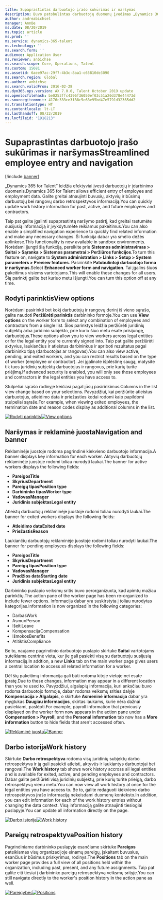 ```yaml
---
title: Supaprastintas darbuotojo įrašo sukūrimas ir naršymas
description: Buvo patobulintas darbuotojų duomenų įvedimas „Dynamics 365 for Talent”, kad visiems buvusiems, aktyviems ar būsimiems darbuotojams būtų užtikrintas kuo greitesnis įvedimas. Supaprastintas/konsoliduotas naršymo modelis buvo atnaujintas, siekiant greitai rasti susijusią informaciją ir peržiūrėti bei atlikti būtinus naujinimus.
author: andreabichsel
manager: AnnBe
ms.date: 08/20/2019
ms.topic: article
ms.prod: ''
ms.service: dynamics-365-talent
ms.technology: ''
ms.search.form: ''
audience: Application User
ms.reviewer: anbichse
ms.search.scope: Core, Operations, Talent
ms.custom: 15681
ms.assetid: 6aee97ac-29f7-4b3c-8aa1-c65810de3090
ms.search.region: Global
ms.author: anbichse
ms.search.validFrom: 2016-02-28
ms.dyn365.ops.version: AX 7.0.0, Talent October 2019 update
ms.openlocfilehash: be0253ffc4396f36050ef02c51a20d378e44473d
ms.sourcegitcommit: 4176c333ce3f88c5c68e95bd47e5791d32365dd2
ms.translationtype: HT
ms.contentlocale: lt-LT
ms.lasthandoff: 08/22/2019
ms.locfileid: "1918213"
---
```

# <a name="streamlined-employee-entry-and-navigation"></a><span data-ttu-id="1d2ba-104">Supaprastintas darbuotojo įrašo sukūrimas ir naršymas</span><span class="sxs-lookup"><span data-stu-id="1d2ba-104">Streamlined employee entry and navigation</span></span>

[!include [banner](includes/banner.md)]

<span data-ttu-id="1d2ba-105">„Dynamics 365 for Talent” leidžia efektyviai įvesti darbuotojų ir įdarbinimo duomenis.</span><span class="sxs-lookup"><span data-stu-id="1d2ba-105">Dynamics 365 for Talent allows efficient entry of employee and employment data.</span></span> <span data-ttu-id="1d2ba-106">Galite greitai atnaujinti buvusių, aktyvių ir būsimų darbuotojų bei rangovų darbo retrospektyvos informaciją.</span><span class="sxs-lookup"><span data-stu-id="1d2ba-106">You can quickly update work history information for past, active, and future employees and contractors.</span></span>

<span data-ttu-id="1d2ba-107">Taip pat galite įgalinti supaprastintą naršymo patirtį, kad greitai rastumėte susijusią informaciją ir įvykdytumėte reikiamus pakeitimus.</span><span class="sxs-lookup"><span data-stu-id="1d2ba-107">You can also enable a simplified navigation experience to quickly find related information and make any necessary changes.</span></span> <span data-ttu-id="1d2ba-108">Ši funkcija dabar yra smėlio dėžės aplinkose.</span><span class="sxs-lookup"><span data-stu-id="1d2ba-108">This functionality is now available in sandbox environments.</span></span> <span data-ttu-id="1d2ba-109">Norėdami įjungti šią funkciją, pereikite prie **Sistemos administravimas > Saitai > Sąranka > Sistemos parametrai > Peržiūros funkcijos**.</span><span class="sxs-lookup"><span data-stu-id="1d2ba-109">To turn this feature on, navigate to **System administration > Links > Setup > System parameters > Preview features**.</span></span> <span data-ttu-id="1d2ba-110">Pasirinkite **Patobulintoji darbuotojo forma ir naršymas**.</span><span class="sxs-lookup"><span data-stu-id="1d2ba-110">Select **Enhanced worker form and navigation**.</span></span> <span data-ttu-id="1d2ba-111">Tai įgalins šiuos pakeitimus visiems vartotojams.</span><span class="sxs-lookup"><span data-stu-id="1d2ba-111">This will enable these changes for all users.</span></span> <span data-ttu-id="1d2ba-112">Šią parinktį galite bet kuriuo metu išjungti.</span><span class="sxs-lookup"><span data-stu-id="1d2ba-112">You can turn this option off at any time.</span></span>

## <a name="view-options"></a><span data-ttu-id="1d2ba-113">Rodyti parinktis</span><span class="sxs-lookup"><span data-stu-id="1d2ba-113">View options</span></span>

<span data-ttu-id="1d2ba-114">Norėdami pasirinkti bet kokį darbuotojų ir rangovų derinį iš vieno sąrašo, galite naudoti **Peržiūrėti parinktis** darbininko formoje.</span><span class="sxs-lookup"><span data-stu-id="1d2ba-114">You can use **View options** on the worker form to select any combination of employees and contractors from a single list.</span></span> <span data-ttu-id="1d2ba-115">Šios parinktys leidžia peržiūrėti juridinių subjektų arba juridinio subjekto, prie kurio šiuo metu esate prisijungę, darbuotojus.</span><span class="sxs-lookup"><span data-stu-id="1d2ba-115">These options allow you to view workers across legal entities or for the legal entity you're currently signed into.</span></span> <span data-ttu-id="1d2ba-116">Taip pat galite peržiūrėti aktyvius, laukiančius ir atleistus darbininkus ir apriboti rezultatus pagal darbininko tipą (darbuotojas ar rangovas).</span><span class="sxs-lookup"><span data-stu-id="1d2ba-116">You can also view active, pending, and exited workers, and you can restrict results based on the type of worker (employee or contractor).</span></span> <span data-ttu-id="1d2ba-117">Jei įgalinote išplėstinę saugą, matysite tik tuos juridinių subjektų darbuotojus ir rangovus, prie kurių turite priėjimą.</span><span class="sxs-lookup"><span data-stu-id="1d2ba-117">If advanced security is enabled, you will only see those employees and contractors in the legal entities you have access to.</span></span>

<span data-ttu-id="1d2ba-118">Stulpeliai sąrašo rodinyje keičiasi pagal jūsų pasirinkimus.</span><span class="sxs-lookup"><span data-stu-id="1d2ba-118">Columns in the list view change based on your selections.</span></span> <span data-ttu-id="1d2ba-119">Pavyzdžiui, kai peržiūrite atleistus darbuotojus, atleidimo data ir priežasties kodai rodomi kaip papildomi stulpeliai sąraše.</span><span class="sxs-lookup"><span data-stu-id="1d2ba-119">For example, when viewing exited employees, the termination date and reason codes display as additional columns in the list.</span></span> 

<span data-ttu-id="1d2ba-120">[![Rodyti parinktis](./media/Worker-view-option.png)](./media/worker-view-option.png)</span><span class="sxs-lookup"><span data-stu-id="1d2ba-120">[![View options](./media/Worker-view-option.png)](./media/worker-view-option.png)</span></span>

## <a name="navigation-and-banner"></a><span data-ttu-id="1d2ba-121">Naršymas ir reklaminė juosta</span><span class="sxs-lookup"><span data-stu-id="1d2ba-121">Navigation and banner</span></span>

<span data-ttu-id="1d2ba-122">Reklaminėje juostoje rodoma pagrindinė kiekvieno darbuotojo informacija.</span><span class="sxs-lookup"><span data-stu-id="1d2ba-122">A banner displays key information for each worker.</span></span> <span data-ttu-id="1d2ba-123">Aktyvių darbuotojų reklaminėje juostoje rodomi toliau nurodyti laukai.</span><span class="sxs-lookup"><span data-stu-id="1d2ba-123">The banner for active workers displays the following fields:</span></span>

- <span data-ttu-id="1d2ba-124">**Pareigos**</span><span class="sxs-lookup"><span data-stu-id="1d2ba-124">**Title**</span></span>
- <span data-ttu-id="1d2ba-125">**Skyrius**</span><span class="sxs-lookup"><span data-stu-id="1d2ba-125">**Department**</span></span>
- <span data-ttu-id="1d2ba-126">**Pareigų tipas**</span><span class="sxs-lookup"><span data-stu-id="1d2ba-126">**Position type**</span></span>
- <span data-ttu-id="1d2ba-127">**Darbininko tipas**</span><span class="sxs-lookup"><span data-stu-id="1d2ba-127">**Worker type**</span></span>
- <span data-ttu-id="1d2ba-128">**Vadovas**</span><span class="sxs-lookup"><span data-stu-id="1d2ba-128">**Manager**</span></span>
- <span data-ttu-id="1d2ba-129">**Juridinis subjektas**</span><span class="sxs-lookup"><span data-stu-id="1d2ba-129">**Legal entity**</span></span>

<span data-ttu-id="1d2ba-130">Atleistų darbuotojų reklaminėje juostoje rodomi toliau nurodyti laukai.</span><span class="sxs-lookup"><span data-stu-id="1d2ba-130">The banner for exited workers displays the following fields:</span></span>

- <span data-ttu-id="1d2ba-131">**Atleidimo data**</span><span class="sxs-lookup"><span data-stu-id="1d2ba-131">**Exited date**</span></span>
- <span data-ttu-id="1d2ba-132">**Priežastis**</span><span class="sxs-lookup"><span data-stu-id="1d2ba-132">**Reason**</span></span>

<span data-ttu-id="1d2ba-133">Laukiančių darbuotojų reklaminėje juostoje rodomi toliau nurodyti laukai.</span><span class="sxs-lookup"><span data-stu-id="1d2ba-133">The banner for pending employees displays the following fields:</span></span>

- <span data-ttu-id="1d2ba-134">**Pareigos**</span><span class="sxs-lookup"><span data-stu-id="1d2ba-134">**Title**</span></span>
- <span data-ttu-id="1d2ba-135">**Skyrius**</span><span class="sxs-lookup"><span data-stu-id="1d2ba-135">**Department**</span></span>
- <span data-ttu-id="1d2ba-136">**Pareigų tipas**</span><span class="sxs-lookup"><span data-stu-id="1d2ba-136">**Position type**</span></span>
- <span data-ttu-id="1d2ba-137">**Vadovas**</span><span class="sxs-lookup"><span data-stu-id="1d2ba-137">**Manager**</span></span>
- <span data-ttu-id="1d2ba-138">**Pradžios data**</span><span class="sxs-lookup"><span data-stu-id="1d2ba-138">**Starting date**</span></span>
- <span data-ttu-id="1d2ba-139">**Juridinis subjektas**</span><span class="sxs-lookup"><span data-stu-id="1d2ba-139">**Legal entity**</span></span>

<span data-ttu-id="1d2ba-140">Darbininko puslapio veiksmų sritis buvo perorganizuota, kad apimtų mažiau parinkčių.</span><span class="sxs-lookup"><span data-stu-id="1d2ba-140">The action pane of the worker page has been re-organized to include fewer options.</span></span> <span data-ttu-id="1d2ba-141">Informacija dabar yra suskirstyta į toliau nurodytas kategorijas.</span><span class="sxs-lookup"><span data-stu-id="1d2ba-141">Information is now organized in the following categories:</span></span> 

- <span data-ttu-id="1d2ba-142">Darbas</span><span class="sxs-lookup"><span data-stu-id="1d2ba-142">Work</span></span>
- <span data-ttu-id="1d2ba-143">Asmuo</span><span class="sxs-lookup"><span data-stu-id="1d2ba-143">Person</span></span>
- <span data-ttu-id="1d2ba-144">Išeiti</span><span class="sxs-lookup"><span data-stu-id="1d2ba-144">Leave</span></span>
- <span data-ttu-id="1d2ba-145">Kompensacija</span><span class="sxs-lookup"><span data-stu-id="1d2ba-145">Compensation</span></span>
- <span data-ttu-id="1d2ba-146">Išmokos</span><span class="sxs-lookup"><span data-stu-id="1d2ba-146">Benefits</span></span>
- <span data-ttu-id="1d2ba-147">Atitiktis</span><span class="sxs-lookup"><span data-stu-id="1d2ba-147">Compliance</span></span>

<span data-ttu-id="1d2ba-148">Be to, naujame pagrindinio darbuotojo puslapio skirtuke **Saitai** vartotojams suteikiama centrinė vieta, kur jie gali pasiekti visą su darbuotoju susijusią informaciją.</span><span class="sxs-lookup"><span data-stu-id="1d2ba-148">In addtion, a new **Links** tab on the main worker page gives users a central location to access all related information for a worker.</span></span>

<span data-ttu-id="1d2ba-149">Dėl šių pakeitimų informacija gali būti rodoma kitoje vietoje nei esate įpratę.</span><span class="sxs-lookup"><span data-stu-id="1d2ba-149">Due to these changes, information may appear in a different location than you're used to.</span></span> <span data-ttu-id="1d2ba-150">Pavyzdžiui, algalapių informacija, kuri anksčiau buvo rodoma darbuotojo formoje, dabar rodoma veiksmų srities dalyje **Kompensacija > Algalapis**, o skirtuke **Asmeninė informacija** dabar yra mygtukas **Daugiau informacijos**, skirtas laukams, kurie nėra dažnai pasiekiami, paslėpti.</span><span class="sxs-lookup"><span data-stu-id="1d2ba-150">For example, payroll information that previously displayed on the worker form now appears in the action pane under **Compensation > Payroll**, and the **Personal information** tab now has a **More information** button to hide fields that aren't accessed often.</span></span>

<span data-ttu-id="1d2ba-151">[![Reklaminė juosta](./media/Banner.png)](./media/Banner.png)</span><span class="sxs-lookup"><span data-stu-id="1d2ba-151">[![Banner](./media/Banner.png)](./media/Banner.png)</span></span>

## <a name="work-history"></a><span data-ttu-id="1d2ba-152">Darbo istorija</span><span class="sxs-lookup"><span data-stu-id="1d2ba-152">Work history</span></span>

<span data-ttu-id="1d2ba-153">Skirtuke **Darbo retrospektyva** rodoma visų juridinių subjektų darbo retrospektyva ir ją gali pasiekti atleisti, aktyvūs ir laukiantys darbuotojai bei rangovai.</span><span class="sxs-lookup"><span data-stu-id="1d2ba-153">The **Work history** tab shows work history accross all legal entities and is available for exited, active, and pending employees and contractors.</span></span> <span data-ttu-id="1d2ba-154">Dabar galite peržiūrėti visą juridinių subjektų, prie kurių turite prieigą, darbo retrospektyvą vienu metu.</span><span class="sxs-lookup"><span data-stu-id="1d2ba-154">You can now view all work history at once for the legal entities you have access to.</span></span> <span data-ttu-id="1d2ba-155">Be to, galite redaguoti kiekvieno darbo retrospektyvos įrašo informaciją nekeisdami duomenų konteksto.</span><span class="sxs-lookup"><span data-stu-id="1d2ba-155">In addition, you can edit information for each of the work history entries without changing the data context.</span></span> <span data-ttu-id="1d2ba-156">Visą informaciją galite atnaujinti tiesiogiai puslapyje.</span><span class="sxs-lookup"><span data-stu-id="1d2ba-156">You can update all information directly on the page.</span></span> 

<span data-ttu-id="1d2ba-157">[![Darbo istorija](./media/Worker-work-history.png)](./media/Worker-work-history.png)</span><span class="sxs-lookup"><span data-stu-id="1d2ba-157">[![Work history](./media/Worker-work-history.png)](./media/Worker-work-history.png)</span></span>

## <a name="position-history"></a><span data-ttu-id="1d2ba-158">Pareigų retrospektyva</span><span class="sxs-lookup"><span data-stu-id="1d2ba-158">Position history</span></span>

<span data-ttu-id="1d2ba-159">Pagrindiniame darbininko puslapyje esančiame skirtuke **Pareigos** pateikiamas visų organizacijoje einamų pareigų, įskaitant buvusius, esančius ir būsimus priskyrimus, rodinys.</span><span class="sxs-lookup"><span data-stu-id="1d2ba-159">The **Positions** tab on the main worker page provides a full view of all positions held within the organization, including past, present, and any future assignments.</span></span> <span data-ttu-id="1d2ba-160">Taip pat galite eiti tiesiai į darbininko pareigų retrospektyvą veiksmų srityje.</span><span class="sxs-lookup"><span data-stu-id="1d2ba-160">You can still navigate directly to the worker's position history in the action pane as well.</span></span>

<span data-ttu-id="1d2ba-161">[![Pareigybės](./media/Worker-position-history.png)](./media/Worker-position-history.png)</span><span class="sxs-lookup"><span data-stu-id="1d2ba-161">[![Positions](./media/Worker-position-history.png)](./media/Worker-position-history.png)</span></span>

